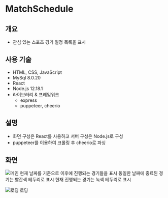 # MatchSchedule<br>
## 개요
* 관심 있는 스포츠 경기 일정 목록을 표시

## 사용 기술
* HTML, CSS, JavaScript
* MySql 8.0.20
* React
* Node.js 12.18.1
* 라이브러리 & 프레임워크
  - express
  - puppeteer, cheerio

## 설명
* 화면 구성은 React를 사용하고 서버 구성은 Node.js로 구성
* puppeteer를 이용하여 크롤링 후 cheerio로 파싱

## 화면
![메인](https://user-images.githubusercontent.com/58472980/100016564-f76cd980-2e1c-11eb-8569-08e0be52f136.PNG)
현재 날짜를 기준으로 이후에 진행되는 경기들을 표시
동일한 날짜에 종료된 경기는 빨간색 테두리로 표시
현재 진행되는 경기는 녹색 테두리로 표시

![로딩](https://user-images.githubusercontent.com/58472980/100017045-a8737400-2e1d-11eb-9288-a643b202dce0.PNG)
로딩 
